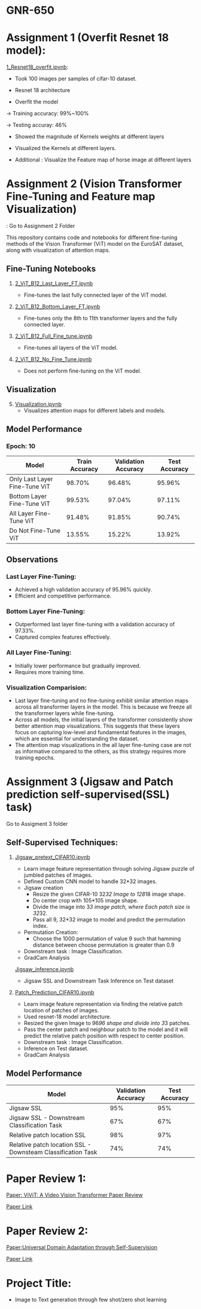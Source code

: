 # GNR-650

# Assignment 1 (Overfit Resnet 18 model):  

[1_Resnet18_overfit.ipynb](1_Resnet18_overfit.ipynb):

- Took 100 images per samples of cifar-10 dataset.

- Resnet 18 architecture

- Overfit the model

-> Training accuracy: 99%~100%

-> Testing accuray: 46%

- Showed the magnitude of Kernels weights at different layers

- Visualized the Kernels at different layers.

- Additional : Visualize the Feature map of horse image at different layers


# Assignment 2 (Vision Transformer Fine-Tuning and Feature map Visualization)
: Go to Assignment 2 Folder

This repository contains code and notebooks for different fine-tuning methods of the Vision Transformer (ViT) model on the EuroSAT dataset, along with visualization of attention maps.

## Fine-Tuning Notebooks

1. [2_ViT_B12_Last_Layer_FT.ipynb](Assignment_2/2_ViT_B12_Last_Layer_FT.ipynb)
   - Fine-tunes the last fully connected layer of the ViT model.

2. [2_ViT_B12_Bottom_Layer_FT.ipynb](Assignment_2/2_ViT_B12_Bottom_Layer_FT.ipynb)
   - Fine-tunes only the 8th to 11th transformer layers and the fully connected layer.

3. [2_ViT_B12_Full_Fine_tune.ipynb](Assignment_2/2_ViT_B12_Full_Fine_tune.ipynb)
   - Fine-tunes all layers of the ViT model.

4. [2_ViT_B12_No_Fine_Tune.ipynb](Assignment_2/2_ViT_B12_No_Fine_Tune.ipynb)
   - Does not perform fine-tuning on the ViT model.

## Visualization

5. [Visualization.ipynb](Assignment_2/Visualization.ipynb)
   - Visualizes attention maps for different labels and models.

## Model Performance

### Epoch: 10

| Model                    | Train Accuracy | Validation Accuracy | Test Accuracy |
|--------------------------|----------------|----------------------|---------------|
| Only Last Layer Fine-Tune ViT | 98.70%         | 96.48%               | 95.96%        |
| Bottom Layer Fine-Tune ViT    | 99.53%         | 97.04%               | 97.11%        |
| All Layer Fine-Tune ViT       | 91.48%         | 91.85%               | 90.74%        |
| Do Not Fine-Tune ViT         | 13.55%         | 15.22%               | 13.92%        |

## Observations

### Last Layer Fine-Tuning:
- Achieved a high validation accuracy of 95.96% quickly.
- Efficient and competitive performance.

### Bottom Layer Fine-Tuning:
- Outperformed last layer fine-tuning with a validation accuracy of 97.33%.
- Captured complex features effectively.

### All Layer Fine-Tuning:
- Initially lower performance but gradually improved.
- Requires more training time.

### Visualization Comparision:

- Last layer fine-tuning and no fine-tuning exhibit similar attention maps across all transformer layers in the model. This is because we freeze all the transformer layers while fine-tuning.
- Across all models, the initial layers of the transformer consistently show better attention map visualizations. This suggests that these layers focus on capturing low-level and fundamental features in the images, which are essential for understanding the dataset.
- The attention map visualizations in the all layer fine-tuning case are not as informative compared to the others, as this strategy requires more training epochs.

# Assignment 3 (Jigsaw and Patch prediction self-supervised(SSL) task)
Go to Assigment 3 folder

## Self-Supervised Techniques:

1. [Jigsaw_pretext_CIFAR10.ipynb](Assignment_3/Jigsaw_pretext_CIFAR10.ipynb)
   - Learn image feature representation through solving Jigsaw puzzle of jumbled patches of images.
   - Defined Custom CNN model to handle 32*32 images.
   - Jigsaw creation
      - Resize the given CIFAR-10 32*32 Image to 128*18 image shape.
      - Do center crop with 105*105 image shape.
      - Divide the image into 3*3 image patch, where Each patch size is 32*32.
      - Pass all 9, 32*32 image to model and predict the permutation index.
   - Permutation Creation:
      - Choose the 1000 permutation of value 9 such that hamming distance between choose permutation is greater than 0.9
   - Downstream task : Image Classification.
   - GradCam Analysis

   [Jigsaw_inference.ipynb](Assignment_3/Jigsaw_inference.ipynb)
   - Jigsaw SSL and Downstream Task Inference on Test dataset
   
3. [Patch_Prediction_CIFAR10.ipynb](Assignment_3/Patch_Prediction_CIFAR10.ipynb)
   - Learn image feature representation via finding the relative patch location of patches of images.
   - Used resnet-18 model architecture.
   - Resized the given Image to 96*96 shape and divide into 3*3 patches.
   - Pass the center patch and neighbour patch to the model and it will predict the relative patch position with respect to center position.
   - Downstream task : Image Classification.
   - Inference on Test dataset.
   - GradCam Analysis

     
## Model Performance

| Model                    | Validation Accuracy | Test Accuracy |
|--------------------------|----------------------|---------------|
| Jigsaw SSL |       95%          |    95%     |   
| Jigsaw SSL - Downstream Classification Task                 |    67%     |   67% 
| Relative patch location SSL                       |  98%       |    97%
| Relative patch location SSL - Downsteam Classification Task                          |   74%     | 74%





# Paper Review 1:

[Paper: ViViT: A Video Vision Transformer Paper Review](GNR_650__Paper_Review_1.pdf)

[Paper Link](https://arxiv.org/abs/2103.15691)


# Paper Review 2:
[Paper:Universal Domain Adaptation through Self-Supervision](GNR_650__Paper_Review_2.pdf)

[Paper Link](https://proceedings.neurips.cc/paper/2020/file/bb7946e7d85c81a9e69fee1cea4a087c-Paper.pdf)

# Project Title:
- Image to Text generation through few shot/zero shot learning
